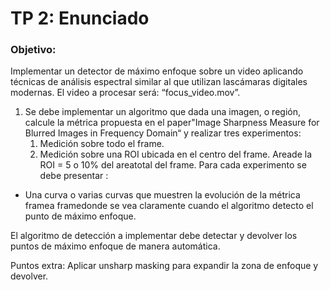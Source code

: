 # TP 2: Enunciado

### Objetivo:
Implementar un detector de máximo enfoque sobre un video aplicando técnicas de análisis espectral similar al que utilizan lascámaras digitales modernas. El video a procesar será: “focus_video.mov”.
1. Se debe implementar un algoritmo que dada una imagen, o región, calcule la métrica propuesta en el paper"Image Sharpness Measure for Blurred Images in Frequency Domain“ y realizar tres experimentos:
    1. Medición sobre todo el frame.
    2. Medición sobre una ROI ubicada en el centro del frame. Areade la ROI = 5 o 10% del areatotal del frame.
Para cada experimento se debe presentar :
- Una curva o varias curvas que muestren la evolución de la métrica framea framedonde se vea claramente cuando el algoritmo detecto el punto de máximo enfoque.

El algoritmo de detección a implementar debe detectar y devolver los puntos de máximo enfoque de manera automática.

Puntos extra: Aplicar unsharp masking para expandir la zona de enfoque y devolver.
